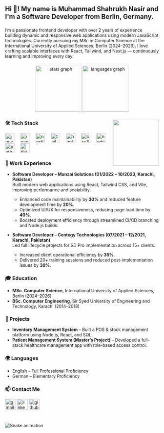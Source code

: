 <h2 align="left">Hi 👋! My name is Muhammad Shahrukh Nasir and I'm a Software Developer from Berlin, Germany.</h2>

###

<p align="left">
I’m a passionate frontend developer with over 2 years of experience building dynamic and responsive web applications using modern JavaScript technologies.  
Currently pursuing my MSc in Computer Science at the International University of Applied Sciences, Berlin (2024–2026).  
I love crafting scalable interfaces with React, Tailwind, and Next.js — continuously learning and improving every day.
</p>

###

<div align="center">
  <img src="https://github-readme-stats.vercel.app/api?username=Shahrukh-Nasir&hide_title=false&hide_rank=false&show_icons=true&include_all_commits=true&count_private=true&disable_animations=false&theme=dracula&locale=en&hide_border=false" height="150" alt="stats graph"  />
  <img src="https://github-readme-stats.vercel.app/api/top-langs?username=Shahrukh-Nasir&locale=en&hide_title=false&layout=compact&card_width=320&langs_count=5&theme=dracula&hide_border=false" height="150" alt="languages graph"  />
</div>

###

<img align="right" height="150" src="https://i.imgflip.com/65efzo.gif"  />

###

<h3 align="left">🛠️ Tech Stack</h3>

<div align="left">
  <img src="https://cdn.jsdelivr.net/gh/devicons/devicon/icons/javascript/javascript-original.svg" height="30" alt="javascript logo"  />
  <img width="12" />
  <img src="https://cdn.jsdelivr.net/gh/devicons/devicon/icons/react/react-original.svg" height="30" alt="react logo"  />
  <img width="12" />
  <img src="https://cdn.jsdelivr.net/gh/devicons/devicon/icons/nextjs/nextjs-original.svg" height="30" alt="nextjs logo"  />
  <img width="12" />
  <img src="https://cdn.jsdelivr.net/gh/devicons/devicon/icons/tailwindcss/tailwindcss-plain.svg" height="30" alt="tailwind logo"  />
  <img width="12" />
  <img src="https://cdn.jsdelivr.net/gh/devicons/devicon/icons/html5/html5-original.svg" height="30" alt="html5 logo"  />
  <img width="12" />
  <img src="https://cdn.jsdelivr.net/gh/devicons/devicon/icons/css3/css3-original.svg" height="30" alt="css3 logo"  />
  <img width="12" />
  <img src="https://cdn.jsdelivr.net/gh/devicons/devicon/icons/nodejs/nodejs-original.svg" height="30" alt="nodejs logo"  />
  <img width="12" />
  <img src="https://cdn.jsdelivr.net/gh/devicons/devicon/icons/python/python-original.svg" height="30" alt="python logo"  />
  <img width="12" />
  <img src="https://cdn.jsdelivr.net/gh/devicons/devicon/icons/mysql/mysql-original.svg" height="30" alt="mysql logo"  />
</div>

###

<h3 align="left">💼 Work Experience</h3>

- **Software Developer – Munzai Solutions (01/2022 – 10/2023, Karachi, Pakistan)**  
  Built modern web applications using React, Tailwind CSS, and Vite, improving performance and scalability.  
  - Enhanced code maintainability by **30%** and reduced feature development time by **20%**.  
  - Optimized UI/UX for responsiveness, reducing page load time by **40%**.  
  - Boosted deployment efficiency through streamlined CI/CD branching and Node.js builds.  

- **Software Developer – Centegy Technologies (07/2021 – 12/2021, Karachi, Pakistan)**  
  Led full lifecycle projects for SD Pro implementation across 15+ clients.  
  - Increased client operational efficiency by **35%**.  
  - Delivered 20+ training sessions and reduced post-implementation issues by **30%**.  

###

<h3 align="left">🎓 Education</h3>

- **MSc. Computer Science**, International University of Applied Sciences, Berlin (2024–2026)  
- **BSc. Computer Engineering**, Sir Syed University of Engineering and Technology, Karachi (2014–2018)  

###

<h3 align="left">🚀 Projects</h3>

- **Inventory Management System** – Built a POS & stock management platform using Node.js, React, and SQL.  
- **Patient Management System (Master’s Project)** – Developed a full-stack healthcare management app with role-based access control.

###

<h3 align="left">🌍 Languages</h3>

- English – Full Professional Proficiency  
- German – Elementary Proficiency  

###

<h3 align="left">📫 Contact Me</h3>

<div align="left">
  <a href="mailto:shahrukh_124@hotmail.com"><img src="https://img.shields.io/static/v1?message=Gmail&logo=gmail&label=&color=D14836&logoColor=white&style=for-the-badge" height="35" alt="gmail logo" /></a>
  <a href="https://www.linkedin.com/in/shahrukhnasir/"><img src="https://img.shields.io/static/v1?message=LinkedIn&logo=linkedin&label=&color=0077B5&logoColor=white&style=for-the-badge" height="35" alt="linkedin logo" /></a>
  <a href="https://github.com/Shahrukh-Nasir"><img src="https://img.shields.io/static/v1?message=GitHub&logo=github&label=&color=181717&logoColor=white&style=for-the-badge" height="35" alt="github logo" /></a>
</div>

###

<br clear="both">

<img src="https://raw.githubusercontent.com/Shahrukh-Nasir/Shahrukh-Nasir/output/snake.svg" alt="Snake animation" />
